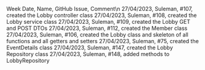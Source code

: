 Week Date, Name, GitHub Issue, Comment\n
27/04/2023, Suleman, #107, created the Lobby controller class
27/04/2023, Suleman, #108, created the Lobby service class
27/04/2023, Suleman, #109, created the Lobby GET and POST DTOs
27/04/2023, Suleman, #112, created the Member class
27/04/2023, Suleman, #106, created the Lobby class and skeleton of all functions and all getters and setters
27/04/2023, Suleman, #75, created the EventDetails class
27/04/2023, Suleman, #147, created the Lobby Repository class
27/04/2023, Suleman, #148, added methods to LobbyRepository
